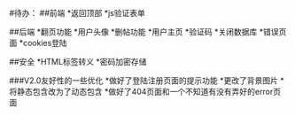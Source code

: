 #待办：
##前端
*返回顶部
*js验证表单

##后端
*翻页功能
*用户头像
*删帖功能
*用户主页
*验证码
*关闭数据库
*错误页面
*cookies登陆

##安全
*HTML标签转义
*密码加密存储

###V2.0友好性的一些优化
*做好了登陆注册页面的提示功能
*更改了背景图片
*将静态包含改为了动态包含
*做好了404页面和一个不知道有没有弄好的error页面